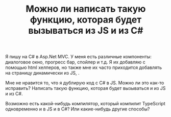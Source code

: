 ﻿---
title: "Можно ли написать такую функцию, которая будет вызываться из JS и из C#"
se.owner.user_id: 226182
se.owner.display_name: "Tima"
se.owner.link: "https://ru.stackoverflow.com/users/226182/tima"
se.link: "https://ru.stackoverflow.com/questions/853229/%d0%9c%d0%be%d0%b6%d0%bd%d0%be-%d0%bb%d0%b8-%d0%bd%d0%b0%d0%bf%d0%b8%d1%81%d0%b0%d1%82%d1%8c-%d1%82%d0%b0%d0%ba%d1%83%d1%8e-%d1%84%d1%83%d0%bd%d0%ba%d1%86%d0%b8%d1%8e-%d0%ba%d0%be%d1%82%d0%be%d1%80%d0%b0%d1%8f-%d0%b1%d1%83%d0%b4%d0%b5%d1%82-%d0%b2%d1%8b%d0%b7%d1%8b%d0%b2%d0%b0%d1%82%d1%8c%d1%81%d1%8f-%d0%b8%d0%b7-js-%d0%b8-%d0%b8%d0%b7-c"
se.question_id: 853229
se.post_type: question
se.score: 5
---
<p>Я пишу на C# в Asp.Net MVC. У меня есть различные компоненты: диалоговое окно, прогресс бар, спойлер и т.д. Я их добавляю с помощью html хелперов, но также мне их часто приходится добавлять на страницу динамически из JS,  . </p>

<p>Мне не нравится то, что я дублирую код с C# в JS. Можно ли это как-то исправить? 
Написать такую функцию, которая будет вызываться и из JS и из C#.</p>

<p>Возможно есть какой-нибудь компилятор, который компилит TypeScript одновременно и в JS и в C#? Или какие-нибудь другие способы?  </p>
